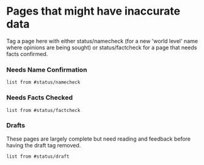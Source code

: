# Pages that might have inaccurate data

Tag a page here with either status/namecheck (for a new 'world level' name where opinions are being sought) or status/factcheck for a page that needs facts confirmed.

### Needs Name Confirmation
```dataview
list from #status/namecheck 
```

### Needs Facts Checked
```dataview
list from #status/factcheck 
```

### Drafts
These pages are largely complete but need reading and feedback before having the draft tag removed. 
```dataview
list from #status/draft 
```